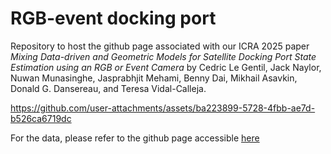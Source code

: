# RGB-event docking port

Repository to host the github page associated with our ICRA 2025 paper _Mixing Data-driven and Geometric Models for Satellite Docking Port State Estimation using an RGB or Event Camera_ by Cedric Le Gentil, Jack Naylor, Nuwan Munasinghe, Jasprabhjit Mehami, Benny Dai, Mikhail Asavkin, Donald G. Dansereau, and Teresa Vidal-Calleja.



https://github.com/user-attachments/assets/ba223899-5728-4fbb-ae7d-b526ca6719dc



For the data, please refer to the github page accessible [here](https://uts-ri.github.io/rgb_event_docking_port/)
